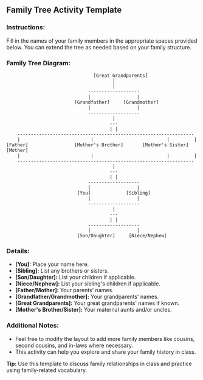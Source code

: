 ## Family Tree Activity Template

### Instructions:
Fill in the names of your family members in the appropriate spaces provided below. You can extend the tree as needed based on your family structure.

### Family Tree Diagram:

                                    [Great Grandparents]
                                           |
                                           |
                                  -------------------
                                  |                 |
                             [Grandfather]     [Grandmother]
                                  |                 |
                                  -------------------
                                           |
                                          ---
                                          | |
        -----------------------------------------------------------------
        |                          |                           |         |
    [Father]                 [Mother's Brother]       [Mother's Sister]  [Mother]
        |                          |                           |         |
        -----------------------------------------------------------------
                                           |
                                          ---
                                          | |
                                  -------------------
                                  |                 |
                              [You]             [Sibling]
                                  |                 |
                                  -------------------
                                           |
                                          ---
                                          | |
                                  -------------------
                                  |                 |
                              [Son/Daughter]     [Niece/Nephew]


                              
### Details:
- **[You]:** Place your name here.
- **[Sibling]:** List any brothers or sisters.
- **[Son/Daughter]:** List your children if applicable.
- **[Niece/Nephew]:** List your sibling's children if applicable.
- **[Father/Mother]:** Your parents' names.
- **[Grandfather/Grandmother]:** Your grandparents' names.
- **[Great Grandparents]:** Your great grandparents' names if known.
- **[Mother's Brother/Sister]:** Your maternal aunts and/or uncles.

### Additional Notes:
- Feel free to modify the layout to add more family members like cousins, second cousins, and in-laws where necessary.
- This activity can help you explore and share your family history in class.

**Tip:** Use this template to discuss family relationships in class and practice using family-related vocabulary.

